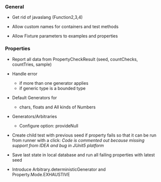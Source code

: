 ### General

- Get rid of javaslang (Function2,3,4)

- Allow custom names for containers and test methods
- Allow Fixture parameters to examples and properties

### Properties

- Report all data from PropertyCheckResult (seed, countChecks, countTries, sample)
- Handle error 
  - if more than one generator applies
  - if generic type is a bounded type
- Default Generators for
  - chars, floats and All kinds of Numbers
- Generators/Arbitraries
  - Configure option: provideNull
- Create child test with previous seed if property fails so that it can be run from runner with a click:
  _Code is commented out because missing support from IDEA and bug in JUnit5 platform_

- Save last state in local database and run all failing properties with 
  latest seed

- Introduce Arbitrary.deterministicGenerator and Property.Mode.EXHAUSTIVE
